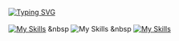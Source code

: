 <a href="https://git.io/typing-svg"><img src="https://readme-typing-svg.herokuapp.com?font=Fira+Code&weight=700&duration=8000&pause=1000&color=FF9A5D&vCenter=true&repeat=false&lines=Codifica%2C+Aprende%2C+Mejora%2C+Repite" alt="Typing SVG" /></a>
</br>
</br>
[![My Skills](https://skillicons.dev/icons?i=html,css,js,react,nodejs,express)](https://skillicons.dev)
&nbsp
![My Skills](https://go-skill-icons.vercel.app/api/icons?i=sqlserver)
&nbsp
[![My Skills](https://skillicons.dev/icons?i=git)](https://skillicons.dev)
